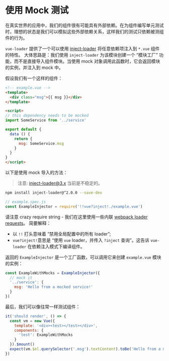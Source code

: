 # 使用 Mock 测试

在真实世界的应用中，我们的组件很有可能具有外部依赖。在为组件编写单元测试时，理想的状态是我们可以模拟这些外部依赖关系，这样我们的测试只依赖被测组件的行为。

`vue-loader` 提供了一个可以使用 [inject-loader](https://github.com/plasticine/inject-loader) 将任意依赖项注入到 `*.vue` 组件的特性。 大体思路是：我们使用 `inject-loader` 为该模块创建一个 “模块工厂” 功能，而不是直接导入组件模块。当使用 mock 对象调用此函数时，它会返回模块的实例，并注入到 mock 中。

假设我们有一个这样的组件：

``` html
<!-- example.vue -->
<template>
  <div class="msg">{{ msg }}</div>
</template>

<script>
// this dependency needs to be mocked
import SomeService from '../service'

export default {
  data () {
    return {
      msg: SomeService.msg
    }
  }
}
</script>
```

以下是使用 mock 导入的方法：

> 注意: inject-loader@3.x 当前是不稳定的。

``` bash
npm install inject-loader@^2.0.0 --save-dev
```

``` js
// example.spec.js
const ExampleInjector = require('!!vue?inject!./example.vue')
```

请注意 crazy require string - 我们在这里使用一些内联 [webpack loader requests](https://webpack.github.io/docs/loaders.html)。 简要解释：

- 以 `!!` 打头意味着 “禁用全局配置中的所有 loader”;
- `vue?inject!`意思是 “使用 `vue` loader，并传入 `?inject` 查询”。这告诉 `vue-loader` 在依赖注入模式下编译组件。

返回的 `ExampleInjector` 是一个工厂函数，可以调用它来创建 `example.vue` 模块的实例：

``` js
const ExampleWithMocks = ExampleInjector({
  // mock it
  '../service': {
    msg: 'Hello from a mocked service!'
  }
})
```

最后，我们可以像往常一样测试组件：

``` js
it('should render', () => {
  const vm = new Vue({
    template: '<div><test></test></div>',
    components: {
      'test': ExampleWithMocks
    }
  }).$mount()
  expect(vm.$el.querySelector('.msg').textContent).toBe('Hello from a mocked service!')
})
```
